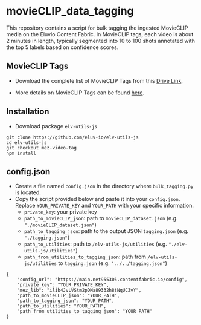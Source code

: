 # movieCLIP_data_tagging
This repository contains a script for bulk tagging the ingested MovieCLIP media on the Eluvio Content Fabric. In MovieCLIP tags, each video is about 2 minutes in length, typically segmented into 10 to 100 shots annotated with the top 5 labels based on confidence scores.

## MovieCLIP Tags
* Download the complete list of MovieCLIP Tags from this [Drive Link](https://drive.google.com/file/d/15EhA0BT3IF0EuLP1yXr5nn5ad9soxxox/view).

* More details on MovieCLIP Tags can be found [here](https://github.com/usc-sail/mica-MovieCLIP/blob/main/split_files/README.md).

## Installation
* Download package `elv-utils-js`
```
git clone https://github.com/eluv-io/elv-utils-js
cd elv-utils-js
git checkout mez-video-tag
npm install
```
## config.json
* Create a file named `config.json` in the directory where `bulk_tagging.py` is located.
* Copy the script provided below and paste it into your `config.json`. Replace `YOUR_PRIVATE_KEY` and `YOUR_PATH` with your specific information.
  *  `private_key`: your private key
  *  `path_to_movieCLIP_json`: path to `movieCLIP_dataset.json` (e.g. `"./movieCLIP_dataset.json"`)
  *  `path_to_tagging_json`: path to the output JSON `tagging.json` (e.g. `"./tagging.json"`)
  *  `path_to_utilities`: path to `/elv-utils-js/utilities` (e.g. `"./elv-utils-js/utilities"`)
  *  `path_from_utilities_to_tagging_json`: path from `/elv-utils-js/utilities` to `tagging.json` (e.g. `"../../tagging.json"`)
```
{
    "config_url": "https://main.net955305.contentfabric.io/config",
    "private_key": "YOUR_PRIVATE_KEY",
    "mez_lib": "ilib4JvLVStm2pDMa89332h8tNqUCZvY",
    "path_to_movieCLIP_json": "YOUR_PATH",
    "path_to_tagging_json": "YOUR_PATH",
    "path_to_utilities": "YOUR_PATH",
    "path_from_utilities_to_tagging_json": "YOUR_PATH"
}
```
